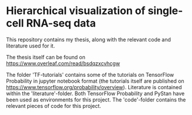 # Hierarchical visualization of single-cell RNA-seq data

This repository contains my thesis, along with 
the relevant code and literature used for it. 

The thesis itself can be found on 
https://www.overleaf.com/read/bsdqzxcvhcgw

The folder 'TF-tutorials' contains some of the tutorials on TensorFlow 
Probability in jupyter notebook format (the tutorials itself are published on https://www.tensorflow.org/probability/overview). Literature is contained within 
the 'literature'-folder.
Both TensorFlow Probability and PyStan have been used as environments 
for this project. The 'code'-folder contains the relevant pieces of code 
for this project.

